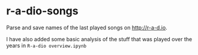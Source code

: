 # r-a-dio-songs

Parse and save names of the last played songs on http://r-a-d.io.

I have also added some basic analysis of the stuff that was played over the years in ```R-a-dio overview.ipynb```
